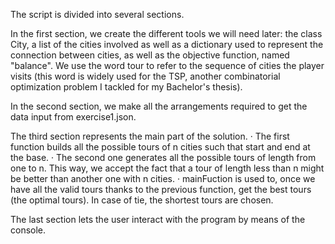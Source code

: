 The script is divided into several sections.

In the first section, we create the different tools we will need later: the class City, a list of the cities involved as well as a dictionary used to represent the connection between cities, as well as the objective function, named "balance".
We use the word tour to refer to the sequence of cities the player visits (this word is widely used for the TSP, another combinatorial optimization problem I tackled for my Bachelor's thesis).

In the second section, we make all the arrangements required to get the data input from exercise1.json.

The third section represents the main part of the solution.
	· The first function builds all the possible tours of n cities such that start and end at the base.
	· The second one generates all the possible tours of length from one to n. This way, we accept the fact that a tour of length less than n might be better than another one with n cities.
	· mainFuction is used to, once we have all the valid tours thanks to the previous function, get the best tours (the optimal tours). In case of tie, the shortest tours are chosen.
	
The last section lets the user interact with the program by means of the console.